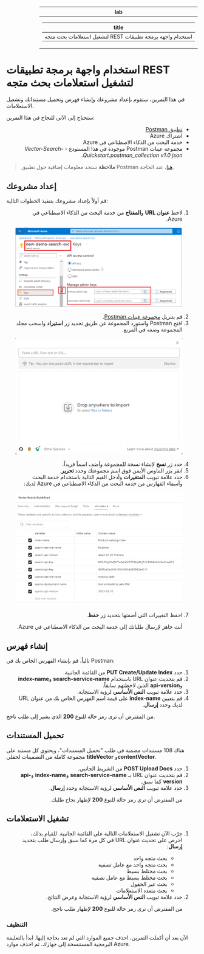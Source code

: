 <div dir="rtl">
<table>
  <thead>
  <tr>
  <th>lab</th>
  </tr>
  </thead>
  <tbody>
  <tr>
  <td><div dir="auto"><table>
  <thead>
  <tr>
  <th>title</th>
  </tr>
  </thead>
  <tbody>
  <tr>
  <td><div dir="auto">استخدام واجهة برمجة تطبيقات REST لتشغيل استعلامات بحث متجه</div></td>
  </tr>
  </tbody>
</table>
</div></td>
  </tr>
  </tbody>
</table>
</div>

# استخدام واجهة برمجة تطبيقات REST لتشغيل استعلامات بحث متجه

في هذا التمرين، ستقوم بإعداد مشروعك وإنشاء فهرس وتحميل مستنداتك وتشغيل الاستعلامات.

ستحتاج إلى الآتي للنجاح في هذا التمرين:

<ul dir='rtl'>
    <li><a href="https://www.postman.com/downloads/">تطبيق Postman</a></li>
    <li>اشتراك Azure</li>
    <li>خدمة البحث من الذكاء الاصطناعي في Azure</li>
    <li>مجموعة عينات Postman موجودة في هذا المستودع - <i>Vector-Search-Quickstart.postman_collection v1.0 json</i>.</li>
</ul>

> <b>ملاحظة</b> ستجد معلومات إضافية حول تطبيق Postman <a href="https://learn.microsoft.com/en-us/azure/search/search-get-started-rest">هنا</a>، عند الحاجة.

## إعداد مشروعك

قم أولاً بإعداد مشروعك بتنفيذ الخطوات التالية:

<ol dir='rtl'>
    <li>لاحظ <b>عنوان URL</b> و<b>المفتاح</b> من خدمة البحث من الذكاء الاصطناعي في Azure.</li>
    <p dir="rtl"><a href="https://github.com/MicrosoftLearning/mslearn-knowledge-mining.ar-sa/blob/main/Instructions/media/vector-search/search%20keys.png"><img src="https://github.com/MicrosoftLearning/mslearn-knowledge-mining.ar-sa/blob/main/Instructions/media/vector-search/search%20keys.png" alt='رسم توضيحي لموقع اسم الخدمة والمفاتيح.'></a></p>
    <li>قم بتنزيل <a href="https://github.com/MicrosoftLearning/mslearn-knowledge-mining/blob/main/Labfiles/10-vector-search/Vector%20Search.postman_collection%20v1.0.json">مجموعة عينات Postman</a>.</li>
    <li>افتح Postman واستورد المجموعة عن طريق تحديد زر <b>استيراد</b> واسحب مجلد المجموعة وضعه في المربع.</li>
    <p dir="rtl"><a href="https://github.com/MicrosoftLearning/mslearn-knowledge-mining.ar-sa/blob/main/Instructions/media/vector-search/import.png"><img src="https://github.com/MicrosoftLearning/mslearn-knowledge-mining.ar-sa/blob/main/Instructions/media/vector-search/import.png" alt='صورة مربع حوار استيراد'></a></p>
    <li>حدد زر <b>نسخ</b> لإنشاء نسخة للمجموعة وأضف اسماً فريداً.</li>
    <li>انقر بزر الماوس الأيمن فوق اسم مجموعتك وحدد <b>تحرير</b>.</li>
    <li>حدد علامة تبويب <b>المتغيرات</b> وأدخل القيم التالية باستخدام خدمة البحث وأسماء الفهارس من خدمة البحث من الذكاء الاصطناعي في Azure لديك:</li>
    <p dir="rtl"><a href="https://github.com/MicrosoftLearning/mslearn-knowledge-mining.ar-sa/blob/main/Instructions/media/vector-search/variables.png"><img src="https://github.com/MicrosoftLearning/mslearn-knowledge-mining.ar-sa/blob/main/Instructions/media/vector-search/variables.png" alt='مخطط يعرض مثال على إعدادات المتغيرات'></a></p>
    <li>احفظ التغييرات التي أضفتها بتحديد زر <b>حفظ</b>.</li>
    <p>أنت جاهز لإرسال طلباتك إلى خدمة البحث من الذكاء الاصطناعي في Azure.</p>
</ol>


## إنشاء فهرس

تالياً، قم بإنشاء الفهرس الخاص بك في Postman:

<ol dir='rtl'>
    <li>حدد <b>PUT Create/Update Index</b> من القائمة الجانبية.</li>
    <li>قم بتحديث عنوان URL باستخدام <b>search-service-name</b> و<b>index-name</b> و<b>api-version</b> الذين لاحظتهم سابقاً.</li>
    <li>حدد علامة تبويب <b>النص الأساسي</b> لرؤية الاستجابة.</li>
    <li> قم بتعيين <b>index-name</b> على قيمة اسم الفهرس الخاص بك من عنوان URL لديك وحدد <b>إرسال</b>.</li>
</ol>

من المفترض أن ترى رمز حالة للنوع <b>200</b> الذي يشير إلى طلب ناجح.

## تحميل المستندات

هناك 108 مستندات مضمنة في طلب "تحميل المستندات"، ويحتوي كل مستند على مجموعة كاملة من التضمينات لحقلي <b>titleVector</b> و<b>contentVector</b>.

<ol dir='rtl'>
    <li>حدد <b>POST Upload Docs</b> من الشريط الجانبي.</li>
    <li>قم بتحديث عنوان URL بـ <b>search-service-name</b> و<b>index-name</b> و<b>api-version</b> كما سبق.</li>
    <li>حدد علامة تبويب <b>النص الأساسي</b> لرؤية الاستجابة وحدد <b>إرسال</b>.</li>
    <p>من المفترض أن ترى رمز حالة للنوع <b>200</b> لإظهار نجاح طلبك.</p>
</ol>

## تشغيل الاستعلامات

<ol dir='rtl'>
    <li>
        <p>جرّب الآن تشغيل الاستعلامات التالية على القائمة الجانبية. للقيام بذلك، احرص على تحديث عنوان URL في كل مرة كما سبق وإرسال طلب بتحديد <b>إرسال</b>:</p>
        <ul dir='rtl'>
            <li>بحث متجه واحد</li>
            <li>بحث متجه واحد مع عامل تصفية</li>
            <li>بحث مختلط بسيط</li>
            <li>بحث مختلط بسيط مع عامل تصفية</li>
            <li>بحث عبر الحقول</li>
            <li>بحث متعدد الاستعلامات</li>
        </ul>
    </li>
    <li>حدد علامة تبويب <b>النص الأساسي</b> لرؤية الاستجابة وعرض النتائج.</li>
    <p>من المفترض أن ترى رمز حالة للنوع <b>200</b> لإظهار طلب ناجح.</p>
</ol>

### التنظيف

الآن بعد أن أكملت التمرين، احذف جميع الموارد التي لم تعد بحاجة إليها. ابدأ بالتعليمة البرمجية المستنسخة إلى جهازك. ثم احذف موارد Azure.
